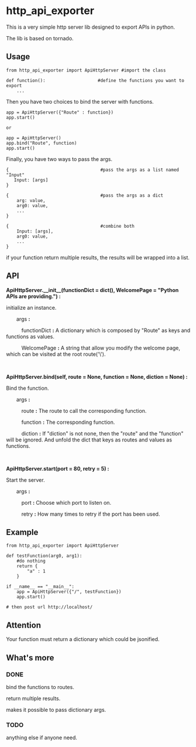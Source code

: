 # http\_api\_exporter

This is a very simple http server lib designed to export APIs in python.

The lib is based on tornado.

## Usage

```
from http_api_exporter import ApiHttpServer #import the class

def function():                    #define the functions you want to export
    ...
```

Then you have two choices to bind the server with functions.

```
app = ApiHttpServer({"Route" : function})
app.start()

or

app = ApiHttpServer()
app.bind("Route", function)
app.start()
```

Finally, you have two ways to pass the args.

```
{                                   #pass the args as a list named "Input"
   Input: [args] 
}

{                                   #pass the args as a dict
    arg: value,
    arg0: value,
    ...
}

{                                   #combine both
    Input: [args],
    arg0: value,
    ...
}
```

if your function return multiple results, the results will be wrapped into a list.

## API

__ApiHttpServer.\_\_init\_\_(functionDict = dict(), WelcomePage = "Python APIs are providing.") :__

initialize an instance.
    
&emsp;&emsp;args __:__

&emsp;&emsp;&emsp;functionDict __:__ A dictionary which is composed by "Route" as keys and functions as values.

&emsp;&emsp;&emsp;WelcomePage __:__ A string that allow you modify the welcome page, which can be visited at the root route('\\').

<br />

__ApiHttpServer.bind(self, route = None, function = None, diction = None) :__

Bind the function.
    
&emsp;&emsp;args __:__

&emsp;&emsp;&emsp;route __:__ The route to call the corresponding function.

&emsp;&emsp;&emsp;function __:__ The corresponding function.

&emsp;&emsp;&emsp;diction __:__ If "diction" is not none, then the "route" and the "function" will be ignored. And unfold the dict that keys as routes and values as functions.

<br />

__ApiHttpServer.start(port = 80, retry = 5) :__

Start the server.
    
&emsp;&emsp;args __:__

&emsp;&emsp;&emsp;port __:__ Choose which port to listen on.

&emsp;&emsp;&emsp;retry __:__ How many times to retry if the port has been used.

## Example

````
from http_api_exporter import ApiHttpServer

def testFunction(arg0, arg1):
    #do nothing
    return {
        "a" : 1
    }

if __name__ == "__main__":
    app = ApiHttpServer({"/", testFunction})
    app.start()
    
# then post url http://localhost/
````

## Attention

Your function must return a dictionary which could be jsonified.

## What's more

### DONE

bind the functions to routes.

return multiple results.

makes it possible to pass dictionary args.

### TODO

anything else if anyone need.